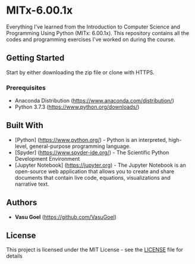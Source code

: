 # MITx-6.00.1x

Everything I've learned from the Introduction to Computer Science and Programming Using Python (MITx: 6.00.1x). This repository contains all the codes and programming exercises I've worked on during the course.

## Getting Started

Start by either downloading the zip file or clone with HTTPS.

### Prerequisites

* Anaconda Distribution (https://www.anaconda.com/distribution/)
* Python 3.7.3 (https://www.python.org/downloads/)


## Built With

* [Python] (https://www.python.org/) - Python is an interpreted, high-level, general-purpose programming language.
* [Spyder] (https://www.spyder-ide.org/) - The Scientific Python Development Environment
* [Jupyter Notebook] (https://jupyter.org) - The Jupyter Notebook is an open-source web application that allows you to create and share documents that contain live code, equations, visualizations and narrative text.


## Authors

* **Vasu Goel** (https://github.com/VasuGoel)

## License

This project is licensed under the MIT License - see the [LICENSE](https://github.com/VasuGoel/mitx-6.00.1x/blob/master/LICENSE) file for details
